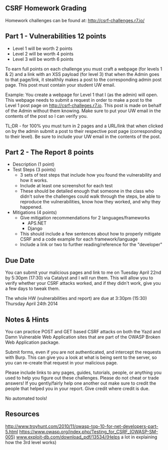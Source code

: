 ## CSRF Homework Grading
Homework challenges can be found at: http://csrf-challenges.r7.io/

## Part 1 - Vulnerabilities 12 points
- Level 1 will be worth 2 points
- Level 2 will be worth 4 points 
- Level 3 will be worth 6 points

To earn full points on each challenge you must craft a webpage (for levels 1 & 2) and a link with an XSS payload (for level 3) that when the Admin goes to that page/link, it stealthily makes a post to the corresponding admin post page. This post must contain your student UW email.

Example: You create a webpage for Level 1 that I (as the admin) will open. This webpage needs to submit a request in order to make a post to the Level 1 post page on http://csrf-challeges.r7.io. This post is made on behalf of the Admin without them knowing. Make sure to put your UW email in the contents of the post so I can verify you.

TL;DR - for 100% you must turn in 2 pages and a URL/link that when clicked on by the admin submit a post to their respective post page (corresponding to their level). Be sure to include your UW email in the contents of the post.

## Part 2 - The Report 8 points
- Description (1 point)
- Test Steps (3 points)
	- 3 sets of test steps that include how you found the vulnerability and how it works.
	- Include at least one screenshot for each test
	- These should be detailed enough that someone in the class who didn't solve the challenges could walk through the steps, be able to reproduce the vulnerabilities, know how they worked, and why they happened.
- Mitigations (4 points)
	- Give mitigation recommendations for 2 languages/frameworks
		- APS.NET
		- Django
	- This should include a few sentences about how to properly mitigate CSRF and a code example for each framework/language
	- Include a link or two to further reading/reference for the "developer"

## Due Date
You can submit your malicious pages and link to me on Tuesday April 22nd by 5:30pm (17:30) via Catalyst and I will run them. This will allow you to verify whether your CSRF attacks worked, and if they didn't work, give you a few days to tweak them.

The whole HW (vulnerabilities and report) are due at 3:30pm (15:30) Thursday April 24th 2014

## Notes & Hints
You can practice POST and GET based CSRF attacks on both the Yazd and Damn Vulnerable Web Application sites that are part of the OWASP Broken Web Application package.

Submit forms, even if you are not authenticated, and intercept the requests with Burp. This can give you a look at what is being sent to the server, so you can re-create that request in your malicious page.

Please include links to any pages, guides, tutorials, people, or anything you used to help you figure out these challenges. Please do not cheat or trade answers! If you gently/fairly help one another out make sure to credit the people that helped you in your report. Give credit where credit is due.

No automated tools!

## Resources
http://www.troyhunt.com/2010/11/owasp-top-10-for-net-developers-part-5.html
https://www.owasp.org/index.php/Testing_for_CSRF_(OWASP-SM-005)
www.exploit-db.com/download_pdf/13534/‎(Helps a lot in explaining how the 3rd level works)
